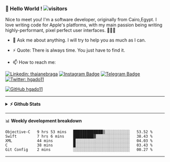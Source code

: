 

### 👋 Hello World !  ![visitors](https://visitor-badge.laobi.icu/badge?page_id=hgado11.hgado11)


Nice to meet you! I'm a software developer, originally from Cairo,Egypt. I love writing code for Apple's platforms, with my main passion being writing highly-performant, pixel perfect user interfaces. 👨🏼‍💻
- 💬 Ask me about anything. I will try to help you as much as I can.
- ⚡ Quote: There is always time. You just have to find it.

- 📫 How to reach me:<p align="left">

[![Linkedin: thaianebraga](https://img.shields.io/badge/-HassanGadou-blue?style=flat-square&logo=Linkedin&logoColor=white&link=https://www.linkedin.com/in/thaianebraga/)](https://www.linkedin.com/in/hassan-gadou-72412b2a/)
[![Instagram Badge](https://img.shields.io/badge/-Instagram-e4405f?style=flat-square&logo=Instagram&logoColor=white)](https://instagram.com/hgado11/)
[![Telegram Badge](https://img.shields.io/badge/-Telegram-0088cc?style=flat-square&logo=Telegram&logoColor=white)](https://t.me/hgado11)
[![Twitter: hgado11](https://img.shields.io/twitter/follow/Hgado11?style=social)](https://twitter.com/hgado11)

[![GitHub hgado11](https://img.shields.io/github/followers/hgado11?label=follow&style=social)](https://github.com/hgado11)

<hr>

 
<details>	
  <summary><b>⚡ Github Stats</b></summary>

<img alt="center" src="https://github-readme-stats.vercel.app/api?username=hgado11&count_private=true&show_icons=true&include_all_commits=true&theme=vue&hide_border=true" />
<img alt="center" src="https://github-readme-stats.vercel.app/api/top-langs/?username=hgado11&theme=vuehide_border=true" />
</details>

<hr>


📊 **Weekly development breakdown**
<!--START_SECTION:waka-->
```text
Objective-C   9 hrs 53 mins   █████████████▒░░░░░░░░░░░   53.52 % 
Swift         7 hrs 6 mins    █████████▓░░░░░░░░░░░░░░░   38.43 % 
XML           44 mins         █░░░░░░░░░░░░░░░░░░░░░░░░   04.03 % 
C             38 mins         █░░░░░░░░░░░░░░░░░░░░░░░░   03.43 % 
Git Config    2 mins          ░░░░░░░░░░░░░░░░░░░░░░░░░   00.27 % 
```
<!--END_SECTION:waka-->

<hr>


 
